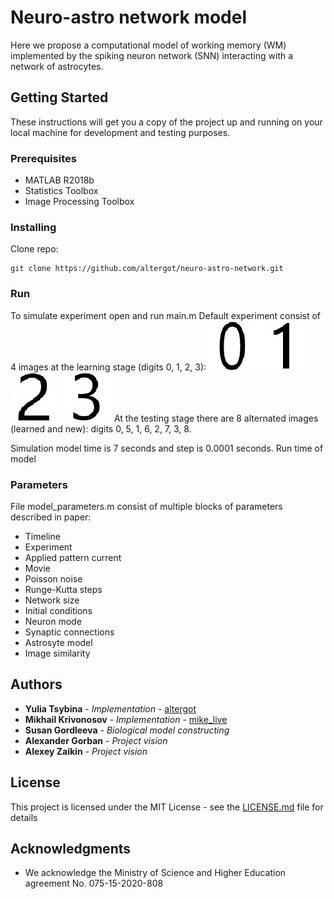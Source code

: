 
# Neuro-astro network model

Here we propose a computational model of working memory (WM) implemented by the spiking neuron network (SNN) interacting with a network of astrocytes.

## Getting Started

These instructions will get you a copy of the project up and running on your local machine for development and testing purposes.

### Prerequisites

- MATLAB R2018b
- Statistics Toolbox
- Image Processing Toolbox

### Installing

Clone repo:
```
git clone https://github.com/altergot/neuro-astro-network.git
```

### Run

To simulate experiment open and run main.m
Default experiment consist of 4 images at the learning stage (digits 0, 1, 2, 3):
![zero](/images/zero.jpg "Zero")
![one](/images/one.jpg "One")
![two](/images/two.jpg "Two")
![three](/images/three.jpg "Three")
At the testing stage there are 8 alternated images (learned and new): digits 0, 5, 1, 6, 2, 7, 3, 8.

Simulation model time is 7 seconds and step is 0.0001 seconds.
Run time of model 

### Parameters

File model_parameters.m consist of multiple blocks of parameters described in paper:
- Timeline
- Experiment
- Applied pattern current
- Movie
- Poisson noise
- Runge-Kutta steps
- Network size
- Initial conditions
- Neuron mode
- Synaptic connections
- Astrosyte model
- Image similarity

## Authors

* **Yulia Tsybina** - *Implementation* - [altergot](https://github.com/altergot)
* **Mikhail Krivonosov** - *Implementation* - [mike_live](https://github.com/mike_live)
* **Susan Gordleeva** - *Biological model constructing*
* **Alexander Gorban** - *Project vision*
* **Alexey Zaikin** - *Project vision*

## License

This project is licensed under the MIT License - see the [LICENSE.md](LICENSE.md) file for details

## Acknowledgments

* We acknowledge the Ministry of Science and Higher Education agreement No. 075-15-2020-808
